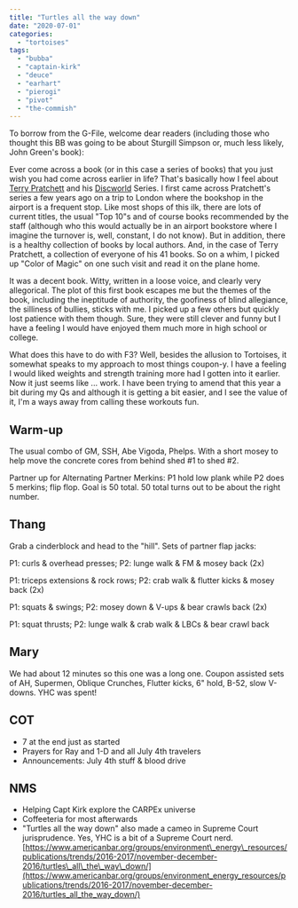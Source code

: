 ```yaml
---
title: "Turtles all the way down"
date: "2020-07-01"
categories: 
  - "tortoises"
tags: 
  - "bubba"
  - "captain-kirk"
  - "deuce"
  - "earhart"
  - "pierogi"
  - "pivot"
  - "the-commish"
---
```


To borrow from the G-File, welcome dear readers (including those who thought this BB was going to be about Sturgill Simpson or, much less likely, John Green's book):

Ever come across a book (or in this case a series of books) that you just wish you had come across earlier in life? That's basically how I feel about [Terry Pratchett](https://en.wikipedia.org/wiki/Terry_Pratchett) and his [Discworld](https://en.wikipedia.org/wiki/Discworld) Series. I first came across Pratchett's series a few years ago on a trip to London where the bookshop in the airport is a frequent stop. Like most shops of this ilk, there are lots of current titles, the usual "Top 10"s and of course books recommended by the staff (although who this would actually be in an airport bookstore where I imagine the turnover is, well, constant, I do not know). But in addition, there is a healthy collection of books by local authors. And, in the case of Terry Pratchett, a collection of everyone of his 41 books. So on a whim, I picked up "Color of Magic" on one such visit and read it on the plane home.

It was a decent book. Witty, written in a loose voice, and clearly very allegorical. The plot of this first book escapes me but the themes of the book, including the ineptitude of authority, the goofiness of blind allegiance, the silliness of bullies, sticks with me. I picked up a few others but quickly lost patience with them though. Sure, they were still clever and funny but I have a feeling I would have enjoyed them much more in high school or college.

What does this have to do with F3? Well, besides the allusion to Tortoises, it somewhat speaks to my approach to most things coupon-y. I have a feeling I would liked weights and strength training more had I gotten into it earlier. Now it just seems like ... work. I have been trying to amend that this year a bit during my Qs and although it is getting a bit easier, and I see the value of it, I'm a ways away from calling these workouts fun.

## Warm-up

The usual combo of GM, SSH, Abe Vigoda, Phelps. With a short mosey to help move the concrete cores from behind shed #1 to shed #2.

Partner up for Alternating Partner Merkins: P1 hold low plank while P2 does 5 merkins; flip flop. Goal is 50 total. 50 total turns out to be about the right number.

## Thang

Grab a cinderblock and head to the "hill". Sets of partner flap jacks:

P1: curls & overhead presses; P2: lunge walk & FM & mosey back (2x)

P1: triceps extensions & rock rows; P2: crab walk & flutter kicks & mosey back (2x)

P1: squats & swings; P2: mosey down & V-ups & bear crawls back (2x)

P1: squat thrusts; P2: lunge walk & crab walk & LBCs & bear crawl back

## Mary

We had about 12 minutes so this one was a long one. Coupon assisted sets of AH, Supermen, Oblique Crunches, Flutter kicks, 6" hold, B-52, slow V-downs. YHC was spent!

## COT

- 7 at the end just as started
- Prayers for Ray and 1-D and all July 4th travelers
- Announcements: July 4th stuff & blood drive

## NMS

- Helping Capt Kirk explore the CARPEx universe
- Coffeeteria for most afterwards
- "Turtles all the way down" also made a cameo in Supreme Court jurisprudence. Yes, YHC is a bit of a Supreme Court nerd. [https://www.americanbar.org/groups/environment\_energy\_resources/publications/trends/2016-2017/november-december-2016/turtles\_all\_the\_way\_down/](https://www.americanbar.org/groups/environment_energy_resources/publications/trends/2016-2017/november-december-2016/turtles_all_the_way_down/)
